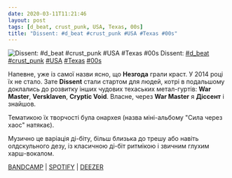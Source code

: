 ```yaml
---
date: 2020-03-11T11:21:46
layout: post
tags: [d_beat, crust_punk, USA, Texas, 00s]
title: "Dissent: #d_beat #crust_punk #USA #Texas #00s"
---
```

![Dissent: #d_beat #crust_punk #USA #Texas #00s](https://res.cloudinary.com/vast-space-unexplored/image/upload/photos/photo_918_11-03-2020_11-21-46.jpg)
Dissent: [#d_beat](/tags/#d_beat) [#crust_punk](/tags/#crust_punk) [#USA](/tags/#USA) [#Texas](/tags/#Texas) [#00s](/tags/#00s)

Напевне, уже із самої назви ясно, що **Незгода** грали краст. У 2014 році їх не стало. Зате **Dissent** стали стартом для людей, котрі в подальшому доклались до розвитку інших чудових техаських метал-гуртів: **War Master**, **Versklaven**, **Cryptic Void**. Власне, через **War Master** я **Діссент** і знайшов.

Тематикою їх творчості була онархея (назва міні-альбому &quot;Сила через хаос&quot; натякає).

Музично це варіація ді-біту, більш близька до трешу або навіть олдскульного дезу, із класичною ді-біт ритмікою і звичним глухим харш-вокалом.

[BANDCAMP](https://dissenthtx.bandcamp.com/album/strength-through-chaos-2009) \| [SPOTIFY](https://open.spotify.com/album/2IIFHxxhcqWzmDHMlfUCPE) \| [DEEZER](https://www.deezer.com/album/12432852?utm_source=deezer&amp;utm_content=album-12432852&amp;utm_term=1601611822_1583918389&amp;utm_medium=web)